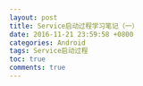 ```yaml
---
layout: post
title: Service启动过程学习笔记（一）
date: 2016-11-21 23:59:58 +0800
categories: Android
tags: Service启动过程
toc: true
comments: true
---
```


